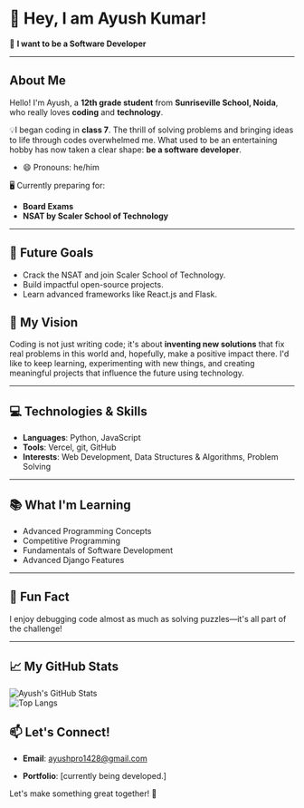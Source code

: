 # 👋 Hey, I am Ayush Kumar!


🌟 **I want to be a Software Developer**

---
## About Me
Hello! I'm Ayush, a **12th grade student** from **Sunriseville School, Noida**, who really loves **coding** and **technology**.


💡I began coding in **class 7**. The thrill of solving problems and bringing ideas to life through codes overwhelmed me. What used to be an entertaining hobby has now taken a clear shape: **be a software developer**.

- 😄 Pronouns: he/him  

🖥️ Currently preparing for:
- **Board Exams**
- **NSAT by Scaler School of Technology**

---

## 🥅 Future Goals  
- Crack the NSAT and join Scaler School of Technology.  
- Build impactful open-source projects.  
- Learn advanced frameworks like React.js and Flask.  



## 🚀 My Vision

Coding is not just writing code; it's about **inventing new solutions** that fix real problems in this world and, hopefully, make a positive impact there. I'd like to keep learning, experimenting with new things, and creating meaningful projects that influence the future using technology.

---

## 💻 Technologies & Skills


- **Languages**: Python, JavaScript
- **Tools**: Vercel, git, GitHub
- **Interests**: Web Development, Data Structures & Algorithms, Problem Solving


---


## 📚 What I'm Learning


- Advanced Programming Concepts
- Competitive Programming
- Fundamentals of Software Development
- Advanced Django Features

---

## 🌟 Fun Fact

I enjoy debugging code almost as much as solving puzzles—it's all part of the challenge!

---

## 📈 My GitHub Stats  
![Ayush's GitHub Stats](https://github-readme-stats.vercel.app/api?username=AYUSH-pro-grammer&show_icons=true&theme=radical)  
![Top Langs](https://github-readme-stats.vercel.app/api/top-langs/?username=AYUSH-pro-grammer&layout=compact&theme=radical)




## 📫 Let's Connect!

- **Email**: ayushpro1428@gmail.com


- **Portfolio**: [currently being developed.]


Let's make something great together! 🚀

<!---
AYUSH-pro-grammer/AYUSH-pro-grammer is a ✨ special ✨ repository because its `README.md` (this file) appears on your GitHub profile.
You can click the Preview link to take a look at your changes.
--->
